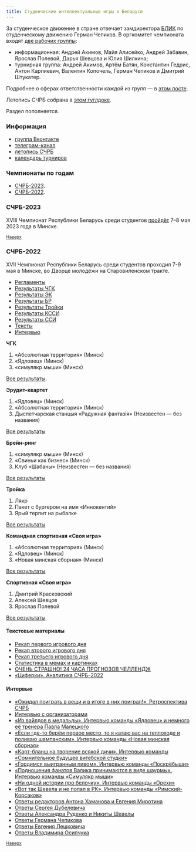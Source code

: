 ```yaml
---
title: Студенческие интеллектуальные игры в Беларуси
---
```



За студенческое движение в стране отвечает замдиректора [БЛИК](https://blik.by/o-nas/) по студенческому движению Герман Чепиков. В оргкомитет чемпионата входят [две рабочих группы](https://t.me/studchgk_belarus/336):
- информационная: Андрей Акимов, Майя Алисейко, Андрей Забавин, Ярослав Полевой, Дарья Шевцова и Юлия Шилкина; 
- турнирная группа: Андрей Акимов, Артём Батян, Константин Гедрис, Антон Карпиевич, Валентин Копочель, Герман Чепиков и Дмитрий Штукатер.

Подробнее о сферах ответственности каждой из групп — в [этом посте](https://t.me/studchgk_belarus/332).

Летопись СЧРБ собрана в [этом гуглдоке](https://docs.google.com/spreadsheets/d/1kLLevoGED1Gpt8eOFoVVDRF8988BwEawdss9JdheWs0/edit#gid=72392059).

Раздел пополняется.

### Информация

- [группа Вконтакте](https://vk.com/studchgk_belarus)
- [телеграм-канал](https://t.me/studchgk_belarus)
- [летопись СЧРБ](https://docs.google.com/spreadsheets/d/1kLLevoGED1Gpt8eOFoVVDRF8988BwEawdss9JdheWs0/edit#gid=518101333)
- [календарь турниров](https://docs.google.com/spreadsheets/d/1uBrM-pbs7cWAM3T8Jh6cKeJJjJzysR9hH0fm6RLHRFA/edit#gid=1088060338)

### Чемпионаты по годам <a name="atop"></a>

- [СЧРБ-2023](#2023).
- [СЧРБ-2022](#2022).

### СЧРБ-2023<a name="2023"></a>

XVIII Чемпионат Республики Беларусь среди студентов [пройдёт](https://rating.chgk.info/tournament/8411) 7–8 мая 2023 года в Минске.

<small>[Наверх](#atop)</small>

### СЧРБ-2022<a name="2022"></a>

XVII Чемпионат Республики Беларусь среди студентов проходил 7-9 мая в Минске, во Дворце молодёжи на Старовиленском тракте. 

- [Регламенты](https://docs.google.com/document/d/11eJsVRRN0Q1sFugknEili3M7wH-Lk8JiIt1KUc8AOlg/edit)
- [Результаты ЧГК](#chgk22)
- [Результаты ЭК](#ek22)
- [Результаты БР](#br22)
- [Результаты Тройки](#tr22)
- [Результаты КССИ](#kssi22)
- [Результаты ССИ](#ssi22)
- [Тексты](#texts22)
- [Интервью](#interview22)


**ЧГК** <a name="chgk22"></a>

1. «Абсолютная территория» (Минск)
2. «Ядловец» (Минск)
3. «симулякр мыши» (Минск)

[Все результаты](https://rating.chgk.info/tournament/7469).

**Эрудит-квартет** <a name="ek22"></a>

1. «Ядловец» (Минск)
2. «Абсолютная территория» (Минск)
3. Дыспетчарская станцыя «Радужная фантазiя» (Неизвестен — без названия)

[Все результаты](https://docs.google.com/spreadsheets/d/1rIXfMVYTlyvtzhOsQANlTL5JW4tDHFDqHeDO16dHG4I/edit#gid=896837377)

**Брейн-ринг** <a name="br22"></a>
 
1. «симулякр мыши» (Минск)
2. «Свиньи как бизнес» (Минск)
3. Клуб «Шабаны» (Неизвестен — без названия)

[Все результаты](https://docs.google.com/spreadsheets/d/1Yr2WveXy9TNrytc6Dj71XPdbr3aQI6bydFdLQVJ73h0/edit#gid=704475743)

**Тройка** <a name="tr22"></a>

1. Лякр 
2. Пакет с бургером на имя «Иннокентий»
3. Ярый терпит на рыбалке

[Все результаты](https://docs.google.com/spreadsheets/d/12-KVljyges_R0RVlwoL7PafiFFzsoG9rI39GAsKMGXU/edit?usp=sharing)

**Командная спортивная «Своя игра»** <a name="kssi22"></a>

1. «Абсолютная территория» (Минск)
2. «Ядловец» (Минск)
3. «Новая минская сборная» (Минск)

[Все результаты](https://docs.google.com/spreadsheets/d/11pZd3ksnQJ5UCVfVSHGHHZRR0nOSwIpIPc1VjwmxSiM/edit?usp=sharing)

**Спортивная «Своя игра»** <a name="ssi22"></a>

1. Дмитрий Красковский 
2. Алексей Шевцов
3. Ярослав Полевой 

[Все результаты](https://docs.google.com/spreadsheets/d/12O6h1M_rgoId3WSXTWVveMaC6_pYRdyaFNo_DBZxItA/edit#gid=1433893042)

#### Текстовые материалы <a name="texts22"></a>

- [Рекап первого игрового дня](https://telegra.ph/Rekap-pervogo-dnya-SCHRB-2022-05-07)
- [Рекап второго игрового дня](https://telegra.ph/Rekap-vtorogo-dnya-SCHRB-2022-05-08)
- [Рекап третьего игрового дня](https://telegra.ph/Rekap-tretego-dnya-SCHRB-05-10)
- [Статистика в мемах и картинках](https://telegra.ph/Statistika-v-memah-i-kartinkah-05-06)
- [ОЧЕНЬ СТРАШНО! 24 ЧАСА ПРОГНОЗОВ ЧЕЛЛЕНДЖ](https://telegra.ph/OCHEN-STRASHNO-24-CHASA-PROGNOZOV-CHELLENDZH-05-04)
- [«Циферки». Аналитика СЧРБ–2022](https://telegra.ph/Ciferki-05-04)

#### Интервью <a name="interview22"></a>

- [«Ожидал поиграть в вещи и в итоге в них поиграл!». Ретроспектива СЧРБ](https://decisive-magazine-c82.notion.site/559871b85a634934aa6aa207355502ce)
- [Интервью с организаторами](https://telegra.ph/Neozhidannoe-intervyu-05-05)
- [«Из вайлдов в медальды». Интервью команды «Ядловец» и немного её тренера Павла Малецкого](https://telegra.ph/Intervyuec-Iz-vajldov-v-medaldy-05-06)
- [«Если где-то берём первое место, то я катаю вас на теплоходе и поливаю шампанским». Интервью команды «Новая минская сборная»](https://telegra.ph/Novoe-Minskoe-intervyu-05-05)
- [«Карт-бланш на творение всякой дичи». Интервью команды «Сомнительное будущее витебской студки»](https://telegra.ph/The-Interviewewew-05-04)
- [«Гордимся выигранным пивом». Интервью команды «Поскрёбыши»](https://telegra.ph/Poskryobyshi-Gordimsya-vyigrannym-pivom-05-03)
- [«Подношения фанатов Валика принимаются в виде шаурмы». Интервью команды «Симулякр мыши»](https://telegra.ph/Simulyakr-intervyu-Podnosheniya-fanatov-Valika-prinimayutsya-v-vide-shaurmy-05-03)
- [«Ни одной истории про белочку». Интервью команды «Орехи»](https://telegra.ph/Absolyutnoe-intervyu-Ni-odnoj-istorii-pro-belochku-05-02-2)
- [«Вот так Шевела и не попал в РК». Интервью команды «Римский-Корсаков»](https://telegra.ph/Rimskij-Korsakov-Vot-tak-SHevela-i-ne-popal-v-RK-04-30)
- [Ответы редакторов Антона Хаманова и Евгения Миротина](https://vk.com/wall-107445952_8699)
- [Ответы Сергея Дубелевича](https://vk.com/wall-107445952_8689)
- [Ответы Александра Руденко и Никиты Шевелы](https://vk.com/wall-107445952_8691)
- [Ответы Германа Чепикова](https://vk.com/wall-107445952_8692)
- [Ответы Евгения Лешковича](https://vk.com/wall-107445952_8695)
- [Ответы Владимира Осипчука](https://vk.com/wall-107445952_8698)

<small>[Наверх](#atop)</small>
